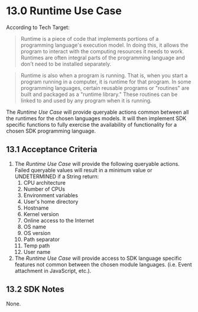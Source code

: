 # 13.0 Runtime Use Case

According to Tech Target:

> Runtime is a piece of code that implements portions of a programming language's execution model. In doing this, it allows the program to interact with the computing resources it needs to work. Runtimes are often integral parts of the programming language and don't need to be installed separately.

> Runtime is also when a program is running. That is, when you start a program running in a computer, it is runtime for that program. In some programming languages, certain reusable programs or "routines" are built and packaged as a "runtime library." These routines can be linked to and used by any program when it is running.

The *Runtime Use Case* will provide queryable actions common between all the runtimes for the chosen languages models. It will then implement SDK specific functions to fully exercise the availability of functionality for a chosen SDK programming language.

## 13.1 Acceptance Criteria

1. The *Runtime Use Case* will provide the following queryable actions. Failed queryable values will result in a minimum value or UNDETERMINED if a String return:
   1. CPU architecture
   2. Number of CPUs
   3. Environment variables
   4. User's home directory
   5. Hostname
   6. Kernel version
   7. Online access to the Internet
   8. OS name
   9. OS version
   10. Path separator
   11. Temp path
   12. User name
2. The *Runtime Use Case* will provide access to SDK language specific features not common between the chosen module languages. (i.e. Event attachment in JavaScript, etc.).

## 13.2 SDK Notes

None.

